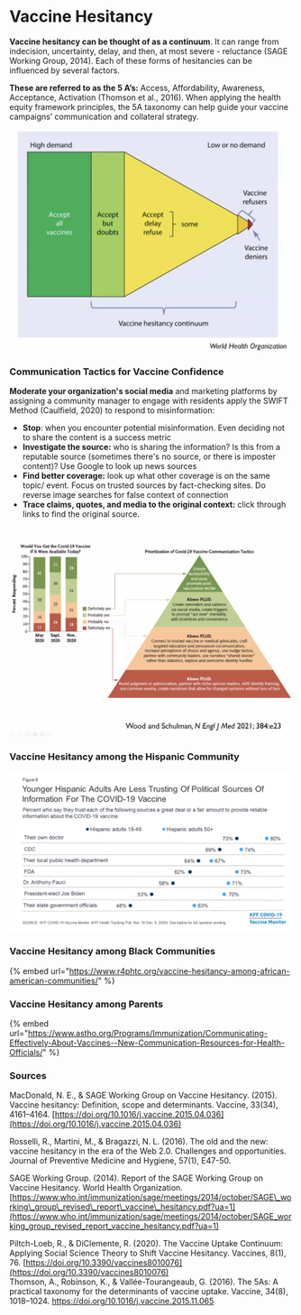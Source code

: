 # Vaccine Hesitancy

**Vaccine hesitancy can be thought of as a continuum**. It can range from indecision, uncertainty, delay, and then, at most severe - reluctance \(SAGE Working Group, 2014\). Each of these forms of hesitancies can be influenced by several factors. 

**These are referred to as the 5 A’s:** Access, Affordability, Awareness, Acceptance, Activation \(Thomson et al., 2016\). When applying the health equity framework principles, the 5A taxonomy can help guide your vaccine campaigns’ communication and collateral strategy.

![WHO&apos;s continuum of vaccine hesitancy between full acceptance and outright refusal of all vaccines](../.gitbook/assets/screen-shot-2021-03-02-at-9.09.49-am.png)

### Communication Tactics for Vaccine Confidence

**Moderate your organization's social media** and marketing platforms by assigning a community manager to engage with residents apply the SWIFT Method \(Caulfield, 2020\) to respond to misinformation:

* **Stop**: when you encounter potential misinformation. Even deciding not to share the content is a success metric
* **Investigate the source:** who is sharing the information? Is this from a reputable source \(sometimes there's no source, or there is imposter content\)? Use Google to look up news sources
* **Find better coverage:** look up what other coverage is on the same topic/ event. Focus on trusted sources by fact-checking sites. Do reverse image searches for false context of connection
* **Trace claims, quotes, and media to the original context:** click through links to find the original source. 

![](../.gitbook/assets/screen-shot-2021-03-02-at-9.33.34-am%20%281%29.png)

### Vaccine Hesitancy among the Hispanic Community

![](../.gitbook/assets/9613-figure-6.png)

### Vaccine Hesitancy among Black Communities

{% embed url="https://www.r4phtc.org/vaccine-hesitancy-among-african-american-communities/" %}

### Vaccine Hesitancy among Parents

{% embed url="https://www.astho.org/Programs/Immunization/Communicating-Effectively-About-Vaccines--New-Communication-Resources-for-Health-Officials/" %}

### **Sources**

MacDonald, N. E., & SAGE Working Group on Vaccine Hesitancy. \(2015\). Vaccine hesitancy: Definition, scope and determinants. Vaccine, 33\(34\), 4161–4164. [https://doi.org/10.1016/j.vaccine.2015.04.036](https://doi.org/10.1016/j.vaccine.2015.04.036)

Rosselli, R., Martini, M., & Bragazzi, N. L. \(2016\). The old and the new: vaccine hesitancy in the era of the Web 2.0. Challenges and opportunities. Journal of Preventive Medicine and Hygiene, 57\(1\), E47-50.

SAGE Working Group. \(2014\). Report of the SAGE Working Group on Vaccine Hesitancy. World Health Organization. [https://www.who.int/immunization/sage/meetings/2014/october/SAGE\_working\_group\_revised\_report\_vaccine\_hesitancy.pdf?ua=1](https://www.who.int/immunization/sage/meetings/2014/october/SAGE_working_group_revised_report_vaccine_hesitancy.pdf?ua=1) 

Piltch-Loeb, R., & DiClemente, R. \(2020\). The Vaccine Uptake Continuum: Applying Social Science Theory to Shift Vaccine Hesitancy. Vaccines, 8\(1\), 76. [https://doi.org/10.3390/vaccines8010076](https://doi.org/10.3390/vaccines8010076)   
Thomson, A., Robinson, K., & Vallée-Tourangeaub, G. \(2016\). The 5As: A practical taxonomy for the determinants of vaccine uptake. Vaccine, 34\(8\), 1018–1024. https://doi.org/10.1016/j.vaccine.2015.11.065

